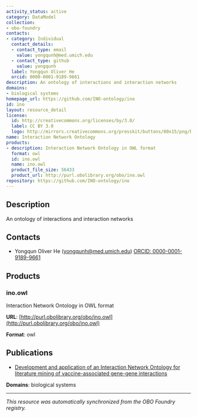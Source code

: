 ```yaml
---
activity_status: active
category: DataModel
collection:
- obo-foundry
contacts:
- category: Individual
  contact_details:
  - contact_type: email
    value: yongqunh@med.umich.edu
  - contact_type: github
    value: yongqunh
  label: Yongqun Oliver He
  orcid: 0000-0001-9189-9661
description: An ontology of interactions and interaction networks
domains:
- biological systems
homepage_url: https://github.com/INO-ontology/ino
id: ino
layout: resource_detail
license:
  id: http://creativecommons.org/licenses/by/3.0/
  label: CC BY 3.0
  logo: http://mirrors.creativecommons.org/presskit/buttons/80x15/png/by.png
name: Interaction Network Ontology
products:
- description: Interaction Network Ontology in OWL format
  format: owl
  id: ino.owl
  name: ino.owl
  product_file_size: 56433
  product_url: http://purl.obolibrary.org/obo/ino.owl
repository: https://github.com/INO-ontology/ino
---
```

## Description

An ontology of interactions and interaction networks

## Contacts

- Yongqun Oliver He (yongqunh@med.umich.edu) [ORCID: 0000-0001-9189-9661](https://orcid.org/0000-0001-9189-9661)

## Products

### ino.owl

Interaction Network Ontology in OWL format

**URL**: [http://purl.obolibrary.org/obo/ino.owl](http://purl.obolibrary.org/obo/ino.owl)

**Format**: owl

## Publications

- [Development and application of an Interaction Network Ontology for literature mining of vaccine-associated gene-gene interactions](https://doi.org/10.1186/2041-1480-6-2)

**Domains**: biological systems

---

*This resource was automatically synchronized from the OBO Foundry registry.*
